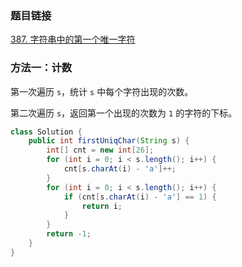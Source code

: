 ### 题目链接
[387. 字符串中的第一个唯一字符](https://leetcode.cn/problems/first-unique-character-in-a-string)

### 方法一：计数
第一次遍历 `s`，统计 `s` 中每个字符出现的次数。

第二次遍历 `s`，返回第一个出现的次数为 `1` 的字符的下标。

```Java
class Solution {
    public int firstUniqChar(String s) {
        int[] cnt = new int[26];
        for (int i = 0; i < s.length(); i++) {
            cnt[s.charAt(i) - 'a']++;
        }
        for (int i = 0; i < s.length(); i++) {
            if (cnt[s.charAt(i) - 'a'] == 1) {
                return i;
            }
        }
        return -1;
    }
}
```